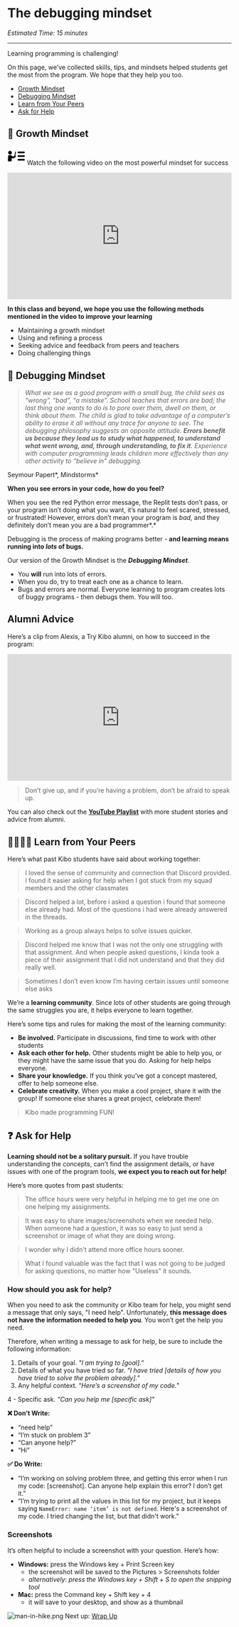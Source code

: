 # The debugging mindset

*Estimated Time: 15 minutes*

---

Learning programming is challenging! 

On this page, we’ve collected skills, tips, and mindsets helped students get the most from the program. We hope that they help you too.

- [Growth Mindset](/future-proof-with-python-april-2022/learning-with-kibo/the-debugging-mindset.md)
- [Debugging Mindset](/future-proof-with-python-april-2022/learning-with-kibo/the-debugging-mindset.md)
- [Learn from Your Peers](/future-proof-with-python-april-2022/learning-with-kibo/the-debugging-mindset.md)
- [Ask for Help](/future-proof-with-python-april-2022/learning-with-kibo/the-debugging-mindset.md)

## 🌱 Growth Mindset

<aside>


<img src="../instruction.png" alt="../instruction.png" width="40px" /> Watch the following video on the most powerful mindset for success

</aside>

<div style="position: relative; padding-bottom: 56.25%; height: 0;"><iframe src="https://www.youtube.com/embed/qjBdcyueom8" title="YouTube video player" frameborder="0" allow="accelerometer; autoplay; clipboard-write; encrypted-media; gyroscope; picture-in-picture" allowfullscreen style="position: absolute; top: 0; left: 0; width: 100%; height: 100%;"></iframe></div>

**In this class and beyond, we hope you use the  following methods mentioned in the video to improve your learning**

- Maintaining a growth mindset
- Using and refining a process
- Seeking advice and feedback from peers and teachers
- Doing challenging things

## 🐛 Debugging Mindset

> *What we see as a good program with a small bug, the child sees as “wrong”, “bad”, “a mistake”. School teaches that errors are bad; the last thing one wants to do is to pore over them, dwell on them, or think about them. The child is glad to take advantage of a computer’s ability to erase it all without any trace for anyone to see. The debugging philosophy suggests an opposite attitude. **Errors benefit us because they lead us to study what happened, to understand what went wrong, and, through understanding, to fix it**. Experience with computer programming leads children more effectively than any other activity to “believe in” debugging.*

Seymour Papert*, Mindstorms*
> 

**When you see errors in your code, how do you feel?** 

When you see the red Python error message, the Replit tests don’t pass, or your program isn’t doing what you want, it’s natural to feel scared, stressed, or frustrated! However, errors don’t mean your program is *bad,* and they definitely don’t mean you are a bad programmer*.* 

Debugging is the process of making programs better - **and learning means running into *lots* of bugs.**

Our version of the Growth Mindset is the ***Debugging Mindset***. 

- You **will** run into lots of errors.
- When you do, try to treat each one as a chance to learn.
- Bugs and errors are normal. Everyone learning to program creates lots of buggy programs - then debugs them. You will too.

## Alumni Advice

Here’s a clip from Alexis, a Try Kibo alumni, on how to succeed in the program:

<div style="position: relative; padding-bottom: 56.25%; height: 0;"><iframe src="https://www.youtube.com/embed/nlYn1qDSdek" title="YouTube video player" frameborder="0" allow="accelerometer; autoplay; clipboard-write; encrypted-media; gyroscope; picture-in-picture" allowfullscreen style="position: absolute; top: 0; left: 0; width: 100%; height: 100%;"></iframe></div>

> Don’t give up, and if you’re having a problem, don’t be afraid to speak up.
> 

You can also check out the [**YouTube Playlist**](https://youtube.com/playlist?list=PLEApm5XV23vWGm4uwl7jGSNST2Wj9S6Rx) with more student stories and advice from alumni.

## 👨‍👩‍👧‍👧 Learn from Your Peers

Here’s what past Kibo students have said about working together:

> I loved the sense of community and connection that Discord provided. I found it easier asking for help when I got stuck from my squad members and the other classmates
> 

> Discord helped a lot, before i asked a question i found that someone else already had. Most of the questions i had were already answered in the threads.
> 

> Working as a group always helps to solve issues quicker.
> 

> Discord helped me know that I was not the only one struggling with that assignment. And when people asked questions, I kinda took a piece of their assignment that I did not understand and that they did really well.
> 

> Sometimes I don’t even know I’m having certain issues until someone else asks
> 

We’re a **learning community**. Since lots of other students are going through the same struggles you are, it helps everyone to learn together.

Here’s some tips and rules for making the most of the learning community:

- **Be involved.** Participate in discussions, find time to work with other students
- **Ask each other for help.** Other students might be able to help you, or they might have the same issue that you do. Asking for help helps everyone.
- **Share your knowledge.** If you think you’ve got a concept mastered, offer to help someone else.
- **Celebrate creativity.** When you make a cool project, share it with the group! If someone else shares a great project, celebrate them!

> Kibo made programming FUN!
> 

## ❓ Ask for Help

**Learning should not be a solitary pursuit.** If you have trouble understanding the concepts, can't find the assignment details, or have issues with one of the program tools, **we expect you to reach out for help!**

Here’s more quotes from past students:

> The office hours were very helpful in helping me to get me one on one helping my assignments.
> 

> It was easy to share images/screenshots when we needed help. When someone had a question, it was so easy to just send a screenshot or image of what they are doing wrong.
> 

> I wonder why I didn't attend more office hours sooner.
> 

> What I found valuable was the fact that I was not going to be judged for asking questions, no matter how "Useless" it sounds.
> 

### **How should you ask for help?**

When you need to ask the community or Kibo team for help, you might send a message that only says, "I need help". Unfortunately, **this message does not have the information needed to help you**. You won’t get the help you need. 

Therefore, when writing a message to ask for help, be sure to include the following information:

1.  Details of your goal. *"I am trying to [goal]."* 
2. Details of what you have tried so far. *"I have tried [details of how you have tried to solve the problem already]."*
3. Any helpful context. “*Here’s a screenshot of my code.*"

4 - Specific ask. *"Can you help me [specific ask]"*

**❌ Don’t Write:**

- “need help”
- “I’m stuck on problem 3”
- “Can anyone help?”
- “Hi”

**✅ Do Write:**

- “I’m working on solving problem three, and getting this error when I run my code: [screenshot]. Can anyone help explain this error? I don’t get it.”
- “I’m trying to print all the values in this list for my project, but it keeps saying `NameError: name ‘item’ is not defined`. Here's a screenshot of my code. I tried changing the list, but that didn't work."

### Screenshots

It’s often helpful to include a screenshot with your question. Here’s how:

- **Windows:** press the Windows key + Print Screen key
    - the screenshot will be saved to the Pictures > Screenshots folder
    - *alternatively: press the Windows key + Shift + S to open the snipping tool*
- **Mac:** press the Command key + Shift key + 4
    - it will save to your desktop, and show as a thumbnail

<aside>


<img src="/future-proof-with-python-april-2022/learning-with-kibo/man-in-hike.png" alt="man-in-hike.png" width="40px" /> Next up: [Wrap Up](/future-proof-with-python-april-2022/learning-with-kibo/wrap-up.md)

</aside>